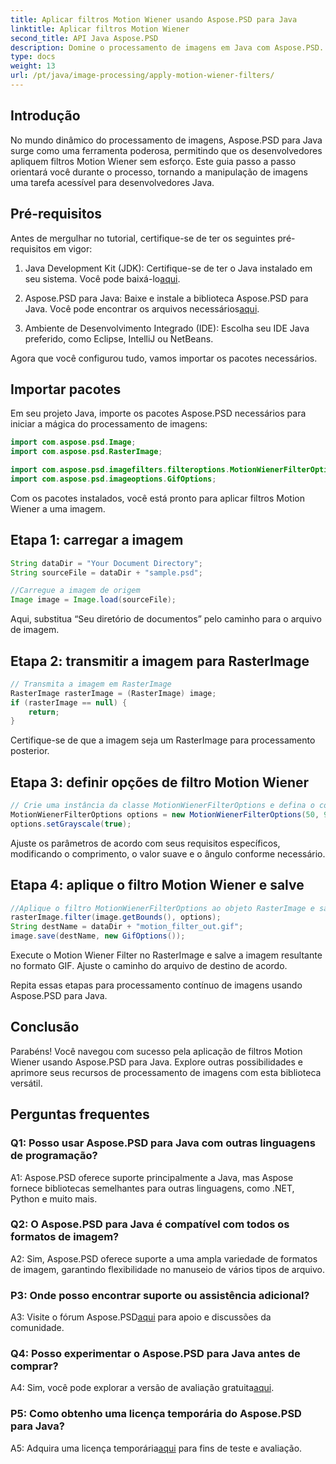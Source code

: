 ```yaml
---
title: Aplicar filtros Motion Wiener usando Aspose.PSD para Java
linktitle: Aplicar filtros Motion Wiener
second_title: API Java Aspose.PSD
description: Domine o processamento de imagens em Java com Aspose.PSD. Aplique filtros Motion Wiener sem esforço usando nosso guia passo a passo.
type: docs
weight: 13
url: /pt/java/image-processing/apply-motion-wiener-filters/
---
```

## Introdução

No mundo dinâmico do processamento de imagens, Aspose.PSD para Java surge como uma ferramenta poderosa, permitindo que os desenvolvedores apliquem filtros Motion Wiener sem esforço. Este guia passo a passo orientará você durante o processo, tornando a manipulação de imagens uma tarefa acessível para desenvolvedores Java.

## Pré-requisitos

Antes de mergulhar no tutorial, certifique-se de ter os seguintes pré-requisitos em vigor:

1.  Java Development Kit (JDK): Certifique-se de ter o Java instalado em seu sistema. Você pode baixá-lo[aqui](https://www.oracle.com/java/technologies/javase-downloads.html).

2.  Aspose.PSD para Java: Baixe e instale a biblioteca Aspose.PSD para Java. Você pode encontrar os arquivos necessários[aqui](https://releases.aspose.com/psd/java/).

3. Ambiente de Desenvolvimento Integrado (IDE): Escolha seu IDE Java preferido, como Eclipse, IntelliJ ou NetBeans.

Agora que você configurou tudo, vamos importar os pacotes necessários.

## Importar pacotes

Em seu projeto Java, importe os pacotes Aspose.PSD necessários para iniciar a mágica do processamento de imagens:

```java
import com.aspose.psd.Image;
import com.aspose.psd.RasterImage;

import com.aspose.psd.imagefilters.filteroptions.MotionWienerFilterOptions;
import com.aspose.psd.imageoptions.GifOptions;
```

Com os pacotes instalados, você está pronto para aplicar filtros Motion Wiener a uma imagem.

## Etapa 1: carregar a imagem

```java
String dataDir = "Your Document Directory";
String sourceFile = dataDir + "sample.psd";

//Carregue a imagem de origem
Image image = Image.load(sourceFile);
```

Aqui, substitua “Seu diretório de documentos” pelo caminho para o arquivo de imagem.

## Etapa 2: transmitir a imagem para RasterImage

```java
// Transmita a imagem em RasterImage
RasterImage rasterImage = (RasterImage) image;
if (rasterImage == null) {
    return;
}
```

Certifique-se de que a imagem seja um RasterImage para processamento posterior.

## Etapa 3: definir opções de filtro Motion Wiener

```java
// Crie uma instância da classe MotionWienerFilterOptions e defina o comprimento, o valor suave e o ângulo.
MotionWienerFilterOptions options = new MotionWienerFilterOptions(50, 9, 90);
options.setGrayscale(true);
```

Ajuste os parâmetros de acordo com seus requisitos específicos, modificando o comprimento, o valor suave e o ângulo conforme necessário.

## Etapa 4: aplique o filtro Motion Wiener e salve

```java
//Aplique o filtro MotionWienerFilterOptions ao objeto RasterImage e salve a imagem resultante
rasterImage.filter(image.getBounds(), options);
String destName = dataDir + "motion_filter_out.gif";
image.save(destName, new GifOptions());
```

Execute o Motion Wiener Filter no RasterImage e salve a imagem resultante no formato GIF. Ajuste o caminho do arquivo de destino de acordo.

Repita essas etapas para processamento contínuo de imagens usando Aspose.PSD para Java.

## Conclusão

Parabéns! Você navegou com sucesso pela aplicação de filtros Motion Wiener usando Aspose.PSD para Java. Explore outras possibilidades e aprimore seus recursos de processamento de imagens com esta biblioteca versátil.

## Perguntas frequentes

### Q1: Posso usar Aspose.PSD para Java com outras linguagens de programação?

A1: Aspose.PSD oferece suporte principalmente a Java, mas Aspose fornece bibliotecas semelhantes para outras linguagens, como .NET, Python e muito mais.

### Q2: O Aspose.PSD para Java é compatível com todos os formatos de imagem?

A2: Sim, Aspose.PSD oferece suporte a uma ampla variedade de formatos de imagem, garantindo flexibilidade no manuseio de vários tipos de arquivo.

### P3: Onde posso encontrar suporte ou assistência adicional?

 A3: Visite o fórum Aspose.PSD[aqui](https://forum.aspose.com/c/psd/34) para apoio e discussões da comunidade.

### Q4: Posso experimentar o Aspose.PSD para Java antes de comprar?

 A4: Sim, você pode explorar a versão de avaliação gratuita[aqui](https://releases.aspose.com/).

### P5: Como obtenho uma licença temporária do Aspose.PSD para Java?

A5: Adquira uma licença temporária[aqui](https://purchase.aspose.com/temporary-license/) para fins de teste e avaliação.